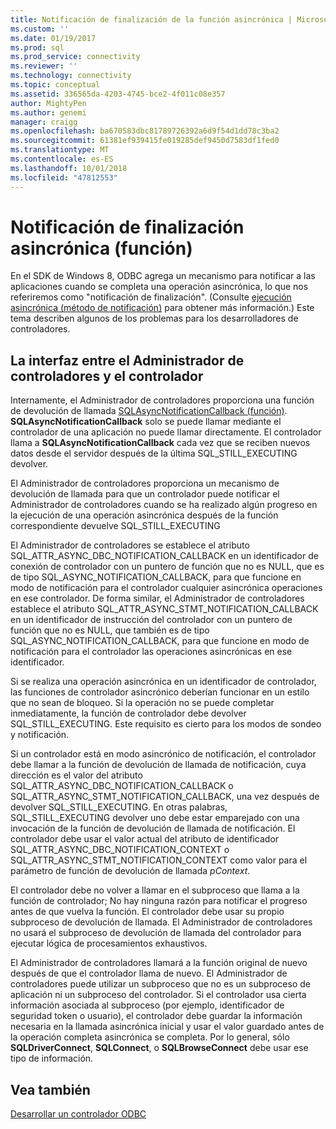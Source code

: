 ```yaml
---
title: Notificación de finalización de la función asincrónica | Microsoft Docs
ms.custom: ''
ms.date: 01/19/2017
ms.prod: sql
ms.prod_service: connectivity
ms.reviewer: ''
ms.technology: connectivity
ms.topic: conceptual
ms.assetid: 336565da-4203-4745-bce2-4f011c08e357
author: MightyPen
ms.author: genemi
manager: craigg
ms.openlocfilehash: ba670583dbc81789726392a6d9f54d1dd78c3ba2
ms.sourcegitcommit: 61381ef939415fe019285def9450d7583df1fed0
ms.translationtype: MT
ms.contentlocale: es-ES
ms.lasthandoff: 10/01/2018
ms.locfileid: "47812553"
---
```

# <a name="notification-of-asynchronous-function-completion"></a>Notificación de finalización asincrónica (función)
En el SDK de Windows 8, ODBC agrega un mecanismo para notificar a las aplicaciones cuando se completa una operación asincrónica, lo que nos referiremos como "notificación de finalización". (Consulte [ejecución asincrónica (método de notificación)](../../../odbc/reference/develop-app/asynchronous-execution-notification-method.md) para obtener más información.) Este tema describen algunos de los problemas para los desarrolladores de controladores.  
  
## <a name="the-interface-between-the-driver-manager-and-driver"></a>La interfaz entre el Administrador de controladores y el controlador  
 Internamente, el Administrador de controladores proporciona una función de devolución de llamada [SQLAsyncNotificationCallback (función)](../../../odbc/reference/develop-driver/sqlasyncnotificationcallback-function.md). **SQLAsyncNotificationCallback** solo se puede llamar mediante el controlador de una aplicación no puede llamar directamente. El controlador llama a **SQLAsyncNotificationCallback** cada vez que se reciben nuevos datos desde el servidor después de la última SQL_STILL_EXECUTING devolver.  
  
 El Administrador de controladores proporciona un mecanismo de devolución de llamada para que un controlador puede notificar el Administrador de controladores cuando se ha realizado algún progreso en la ejecución de una operación asincrónica después de la función correspondiente devuelve SQL_STILL_EXECUTING  
  
 El Administrador de controladores se establece el atributo SQL_ATTR_ASYNC_DBC_NOTIFICATION_CALLBACK en un identificador de conexión de controlador con un puntero de función que no es NULL, que es de tipo SQL_ASYNC_NOTIFICATION_CALLBACK, para que funcione en modo de notificación para el controlador cualquier asincrónica operaciones en ese controlador. De forma similar, el Administrador de controladores establece el atributo SQL_ATTR_ASYNC_STMT_NOTIFICATION_CALLBACK en un identificador de instrucción del controlador con un puntero de función que no es NULL, que también es de tipo SQL_ASYNC_NOTIFICATION_CALLBACK, para que funcione en modo de notificación para el controlador las operaciones asincrónicas en ese identificador.  
  
 Si se realiza una operación asincrónica en un identificador de controlador, las funciones de controlador asincrónico deberían funcionar en un estilo que no sean de bloqueo. Si la operación no se puede completar inmediatamente, la función de controlador debe devolver SQL_STILL_EXECUTING. Este requisito es cierto para los modos de sondeo y notificación.  
  
 Si un controlador está en modo asincrónico de notificación, el controlador debe llamar a la función de devolución de llamada de notificación, cuya dirección es el valor del atributo SQL_ATTR_ASYNC_DBC_NOTIFICATION_CALLBACK o SQL_ATTR_ASYNC_STMT_NOTIFICATION_CALLBACK, una vez después de devolver SQL_STILL_EXECUTING. En otras palabras, SQL_STILL_EXECUTING devolver uno debe estar emparejado con una invocación de la función de devolución de llamada de notificación. El controlador debe usar el valor actual del atributo de identificador SQL_ATTR_ASYNC_DBC_NOTIFICATION_CONTEXT o SQL_ATTR_ASYNC_STMT_NOTIFICATION_CONTEXT como valor para el parámetro de función de devolución de llamada *pContext*.  
  
 El controlador debe no volver a llamar en el subproceso que llama a la función de controlador; No hay ninguna razón para notificar el progreso antes de que vuelva la función. El controlador debe usar su propio subproceso de devolución de llamada. El Administrador de controladores no usará el subproceso de devolución de llamada del controlador para ejecutar lógica de procesamientos exhaustivos.  
  
 El Administrador de controladores llamará a la función original de nuevo después de que el controlador llama de nuevo. El Administrador de controladores puede utilizar un subproceso que no es un subproceso de aplicación ni un subproceso del controlador. Si el controlador usa cierta información asociada al subproceso (por ejemplo, identificador de seguridad token o usuario), el controlador debe guardar la información necesaria en la llamada asincrónica inicial y usar el valor guardado antes de la operación completa asincrónica se completa. Por lo general, sólo **SQLDriverConnect**, **SQLConnect**, o **SQLBrowseConnect** debe usar ese tipo de información.  
  
## <a name="see-also"></a>Vea también  
 [Desarrollar un controlador ODBC](../../../odbc/reference/develop-driver/developing-an-odbc-driver.md)
